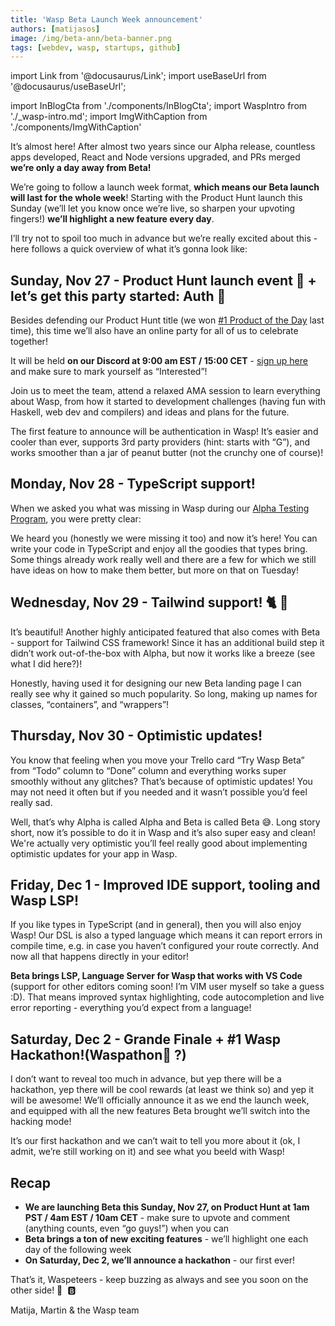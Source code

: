 ```yaml
---
title: 'Wasp Beta Launch Week announcement'
authors: [matijasos]
image: /img/beta-ann/beta-banner.png
tags: [webdev, wasp, startups, github]
---
```


import Link from '@docusaurus/Link';
import useBaseUrl from '@docusaurus/useBaseUrl';

import InBlogCta from './components/InBlogCta';
import WaspIntro from './_wasp-intro.md';
import ImgWithCaption from './components/ImgWithCaption'

It’s almost here! After almost two years since our Alpha release, countless apps developed, React and Node versions upgraded, and PRs merged **we’re only a day away from Beta!**

<ImgWithCaption
    alt="Beta is coming"
    source="img/beta-ann/beta-banner.png"
/>

We’re going to follow a launch week format, **which means our Beta launch will last for the whole week**! Starting with the Product Hunt launch this Sunday (we’ll let you know once we’re live, so sharpen your upvoting fingers!) **we’ll highlight a new feature every day**.

I’ll try not to spoil too much in advance but we’re really excited about this - here follows a quick overview of what it’s gonna look like:

<!--truncate-->

## Sunday, Nov 27 - Product Hunt launch event 🚀 + let’s get this party started: **Auth** 🎉

Besides defending our Product Hunt title (we won [#1 Product of the Day](https://www.producthunt.com/products/wasp-lang-alpha#wasp-lang-alpha) last time), this time we’ll also have an online party for all of us to celebrate together!

It will be held **on our Discord at 9:00 am EST / 15:00 CET** - [sign up here](https://discord.gg/4kUcXChX?event=1042717917097246720) and make sure to mark yourself as “Interested”!

Join us to meet the team, attend a relaxed AMA session to learn everything about Wasp, from how it started to development challenges (having fun with Haskell, web dev and compilers) and ideas and plans for the future.

<ImgWithCaption
    alt="Beta launch party instructions"
    source="img/beta-ann/launch-party.png"
/>

The first feature to announce will be authentication in Wasp! It’s easier and cooler than ever, supports 3rd party providers (hint: starts with “G”), and works smoother than a jar of peanut butter (not the crunchy one of course)!

## Monday, Nov 28 - TypeScript support!

<ImgWithCaption
    alt="TypeScript is here!"
    source="img/beta-ann/thank-you-god.gif"
/>

When we asked you what was missing in Wasp during our [Alpha Testing Program](/blog/2022/11/16/alpha-testing-program-post-mortem), you were pretty clear:

<ImgWithCaption
    alt="TypeScript is wanted!"
    source="img/beta-ann/ts-wanted.png"
/>

We heard you (honestly we were missing it too) and now it’s here! You can write your code in TypeScript and enjoy all the goodies that types bring. Some things already work really well and there are a few for which we still have ideas on how to make them better, but more on that on Tuesday!

## Wednesday, Nov 29 - Tailwind support! 🐈 💨

<ImgWithCaption
    alt="Tailwind Nic Cage"
    source="img/beta-ann/nic-cage-tailwind.gif"
/>

It’s beautiful! Another highly anticipated featured that also comes with Beta - support for Tailwind CSS framework! Since it has an additional build step it didn’t work out-of-the-box with Alpha, but now it works like a breeze (see what I did here?)!

Honestly, having used it for designing our new Beta landing page I can really see why it gained so much popularity. So long, making up names for classes, “containers”, and “wrappers”!

## Thursday, Nov 30 - Optimistic updates!

<ImgWithCaption
    alt="Without optimistic updates"
    source="img/beta-ann/no-opt-updates.gif"
    caption="Stop glitching, dang it!"
/>

You know that feeling when you move your Trello card “Try Wasp Beta” from “Todo” column to “Done” column and everything works super smoothly without any glitches? That’s because of optimistic updates! You may not need it often but if you needed and it wasn’t possible you’d feel really sad.

Well, that’s why Alpha is called Alpha and Beta is called Beta 😅. Long story short, now it’s possible to do it in Wasp and it’s also super easy and clean! We're actually very optimistic you’ll feel really good about implementing optimistic updates for your app in Wasp.

## Friday, Dec 1 - Improved IDE support, tooling and Wasp LSP!

<ImgWithCaption
    alt="VS Code support for Wasp LSP"
    source="img/beta-ann/wasp-loves-vscode.png"
/>

If you like types in TypeScript (and in general), then you will also enjoy Wasp! Our DSL is also a typed language which means it can report errors in compile time, e.g. in case you haven’t configured your route correctly. And now all that happens directly in your editor!

**Beta brings LSP, Language Server for Wasp that works with VS Code** (support for other editors coming soon! I’m VIM user myself so take a guess :D). That means improved syntax highlighting, code autocompletion and live error reporting - everything you’d expect from a language!

<ImgWithCaption
    alt="Wasp Language Server in action"
    source="img/beta-ann/wls-demo.gif"
    caption="Wasp LSP in action!"
/>

## Saturday, Dec 2 - Grande Finale + #1 Wasp Hackathon!(Waspathon🐝 ?)

<ImgWithCaption
    alt="First Wasp hackathon"
    source="img/beta-ann/hackathon-banner.gif"
/>

I don’t want to reveal too much in advance, but yep there will be a hackathon, yep there will be cool rewards (at least we think so) and yep it will be awesome! We’ll officially announce it as we end the launch week, and equipped with all the new features Beta brought we’ll switch into the hacking mode!

It’s our first hackathon and we can’t wait to tell you more about it (ok, I admit, we’re still working on it) and see what you beeld with Wasp!

## Recap

- **We are launching Beta this Sunday, Nov 27, on Product Hunt at 1am PST / 4am EST / 10am CET** - make sure to upvote and comment (anything counts, even “go guys!”) when you can
- **Beta brings a ton of new exciting features** - we’ll highlight one each day of the following week
- **On Saturday, Dec 2, we’ll announce a hackathon** - our first ever!

That’s it, Waspeteers - keep buzzing as always and see you soon on the other side! 🐝  🅱️

Matija, Martin & the Wasp team
